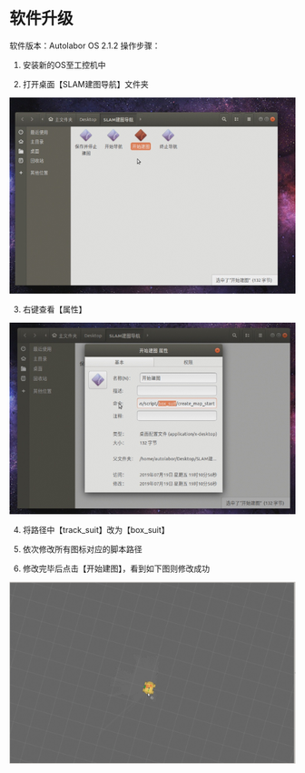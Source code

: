 # 软件升级

软件版本：Autolabor OS 2.1.2
操作步骤：

1. 安装新的OS至工控机中

2. 打开桌面【SLAM建图导航】文件夹

![](imgs/1.png)

3. 右键查看【属性】

![](imgs/2.png)

4. 将路径中【track_suit】改为【box_suit】

5. 依次修改所有图标对应的脚本路径

6. 修改完毕后点击【开始建图】，看到如下图则修改成功

![](imgs/3.png)
